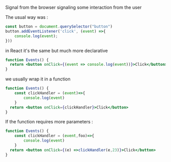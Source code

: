 Signal from the browser signaling some interaction from the user

The usual way was : 
```js
const button = document.querySelector("button")
button.addEventListener('click', (event) =>{
	console.log(event);
}))
```
in React it's the same but much more declarative

```jsx
function Events() {
  return <button onClick={(event => console.log(event))}>Click</button>
}
```
we usually wrap it in a function 
```jsx
function Events() {
	const clickHandler = (event)=>{
		console.log(event)
	}
  return <button onClick={clickHandler}>Click</button>
}
```
If the function requires more parameters : 
```jsx
function Events() {
	const clickHandler = (event,foo)=>{
		console.log(event)
	}
  return <button onClick={(e) =>clickHandler(e,23)}>Click</button>
}
```